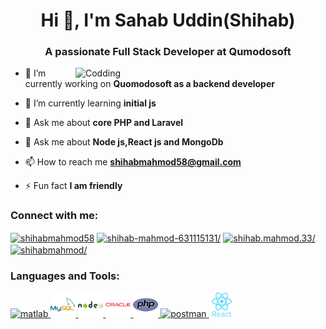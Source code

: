 
<h1 align="center">Hi 👋, I'm Sahab Uddin(Shihab)</h1>
<h3 align="center">A passionate Full Stack Developer at Qumodosoft</h3>

<img align="right" alt="Codding" width="400" src="https://user-images.githubusercontent.com/55389276/140866485-8fb1c876-9a8f-4d6a-98dc-08c4981eaf70.gif" />

- 🔭 I’m currently working on **Quomodosoft as a backend developer**

- 🌱 I’m currently learning **initial js**

- 💬 Ask me about **core PHP and Laravel**
 
- 💬 Ask me about **Node js,React js and MongoDb**

- 📫 How to reach me **shihabmahmod58@gmail.com**

- ⚡ Fun fact **I am friendly**

<h3 align="left">Connect with me:</h3>
<p align="left">
<a href="https://twitter.com/shihabmahmod58" target="blank"><img align="center" src="https://raw.githubusercontent.com/rahuldkjain/github-profile-readme-generator/master/src/images/icons/Social/twitter.svg" alt="shihabmahmod58" height="30" width="40" /></a>
<a href="https://linkedin.com/in/shihab-mahmod-631115131/" target="blank"><img align="center" src="https://raw.githubusercontent.com/rahuldkjain/github-profile-readme-generator/master/src/images/icons/Social/linked-in-alt.svg" alt="shihab-mahmod-631115131/" height="30" width="40" /></a>
<a href="https://fb.com/shihab.mahmod.33/" target="blank"><img align="center" src="https://raw.githubusercontent.com/rahuldkjain/github-profile-readme-generator/master/src/images/icons/Social/facebook.svg" alt="shihab.mahmod.33/" height="30" width="40" /></a>
<a href="https://instagram.com/shihabmahmod/" target="blank"><img align="center" src="https://raw.githubusercontent.com/rahuldkjain/github-profile-readme-generator/master/src/images/icons/Social/instagram.svg" alt="shihabmahmod/" height="30" width="40" /></a>
</p>

<h3 align="left">Languages and Tools:</h3>
<p align="left">  <a href="https://www.adobe.com/in/products/illustrator.html" target="_blank" rel="noreferrer"><img src="https://upload.wikimedia.org/wikipedia/commons/2/21/Matlab_Logo.png" alt="matlab" width="40" height="40"/> </a> <a href="https://www.mysql.com/" target="_blank" rel="noreferrer"> <img src="https://raw.githubusercontent.com/devicons/devicon/master/icons/mysql/mysql-original-wordmark.svg" alt="mysql" width="40" height="40"/> </a> <a href="https://nodejs.org" target="_blank" rel="noreferrer"> <img src="https://raw.githubusercontent.com/devicons/devicon/master/icons/nodejs/nodejs-original-wordmark.svg" alt="nodejs" width="40" height="40"/> </a> <a href="https://www.oracle.com/" target="_blank" rel="noreferrer"> <img src="https://raw.githubusercontent.com/devicons/devicon/master/icons/oracle/oracle-original.svg" alt="oracle" width="40" height="40"/> </a> <a href="https://www.php.net" target="_blank" rel="noreferrer"> <img src="https://raw.githubusercontent.com/devicons/devicon/master/icons/php/php-original.svg" alt="php" width="40" height="40"/> </a> <a href="https://postman.com" target="_blank" rel="noreferrer"> <img src="https://www.vectorlogo.zone/logos/getpostman/getpostman-icon.svg" alt="postman" width="40" height="40"/> </a> <a href="https://reactjs.org/" target="_blank" rel="noreferrer"> <img src="https://raw.githubusercontent.com/devicons/devicon/master/icons/react/react-original-wordmark.svg" alt="react" width="40" height="40"/> </a> </p>



